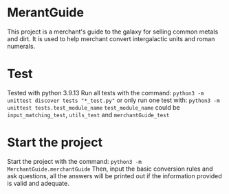 # MerantGuide
This project is a merchant's guide to the galaxy for selling common metals and dirt. It is used to help merchant convert intergalactic units and roman numerals.

# Test
Tested with python 3.9.13
Run all tests with the command:
```python3 -m unittest discover tests "*_test.py"```
or only run one test with:
```python3 -m unittest tests.test_module_name```
```test_module_name``` could be ```input_matching_test```, ```utils_test``` and ```merchantGuide_test```

# Start the project
Start the project with the command:
```python3 -m MerchantGuide.merchantGuide```
Then, input the basic conversion rules and ask questions, all the answers will be printed out if the information provided is valid and adequate.
